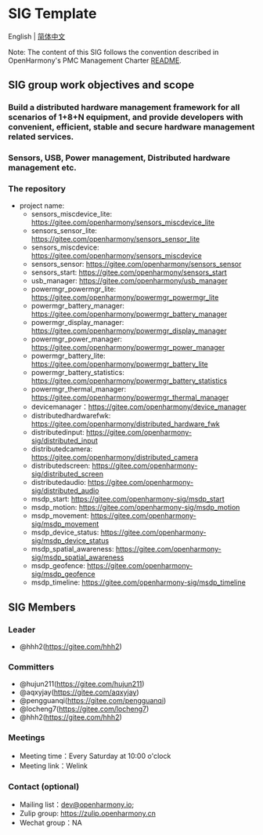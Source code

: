 # SIG Template
English | [简体中文](./sig-distributedhardwaremgr_cn.md)

Note: The content of this SIG follows the convention described in OpenHarmony's PMC Management Charter [README](/zh/pmc.md).

## SIG group work objectives and scope

### Build a distributed hardware management framework for all scenarios of 1+8+N equipment, and provide developers with convenient, efficient, stable and secure hardware management related services.

### Sensors, USB, Power management, Distributed hardware management etc.

### The repository 
- project name:
  - sensors_miscdevice_lite: https://gitee.com/openharmony/sensors_miscdevice_lite
  - sensors_sensor_lite: https://gitee.com/openharmony/sensors_sensor_lite
  - sensors_miscdevice: https://gitee.com/openharmony/sensors_miscdevice
  - sensors_sensor: https://gitee.com/openharmony/sensors_sensor
  - sensors_start: https://gitee.com/openharmony/sensors_start
  - usb_manager: https://gitee.com/openharmony/usb_manager
  - powermgr_powermgr_lite: https://gitee.com/openharmony/powermgr_powermgr_lite
  - powermgr_battery_manager: https://gitee.com/openharmony/powermgr_battery_manager
  - powermgr_display_manager: https://gitee.com/openharmony/powermgr_display_manager
  - powermgr_power_manager: https://gitee.com/openharmony/powermgr_power_manager
  - powermgr_battery_lite: https://gitee.com/openharmony/powermgr_battery_lite
  - powermgr_battery_statistics: https://gitee.com/openharmony/powermgr_battery_statistics
  - powermgr_thermal_manager: https://gitee.com/openharmony/powermgr_thermal_manager
  - devicemanager：https://gitee.com/openharmony/device_manager
  - distributedhardwarefwk: https://gitee.com/openharmony/distributed_hardware_fwk
  - distributedinput: https://gitee.com/openharmony-sig/distributed_input
  - distributedcamera: https://gitee.com/openharmony/distributed_camera
  - distributedscreen: https://gitee.com/openharmony-sig/distributed_screen
  - distributedaudio: https://gitee.com/openharmony-sig/distributed_audio
  - msdp_start: https://gitee.com/openharmony-sig/msdp_start
  - msdp_motion: https://gitee.com/openharmony-sig/msdp_motion
  - msdp_movement: https://gitee.com/openharmony-sig/msdp_movement
  - msdp_device_status: https://gitee.com/openharmony-sig/msdp_device_status
  - msdp_spatial_awareness: https://gitee.com/openharmony-sig/msdp_spatial_awareness
  - msdp_geofence: https://gitee.com/openharmony-sig/msdp_geofence
  - msdp_timeline: https://gitee.com/openharmony-sig/msdp_timeline

## SIG Members

### Leader
- @hhh2(https://gitee.com/hhh2)

### Committers
- @hujun211(https://gitee.com/hujun211)
- @aqxyjay(https://gitee.com/aqxyjay)
- @pengguanqi(https://gitee.com/pengguanqi)
- @locheng7(https://gitee.com/locheng7)
- @hhh2(https://gitee.com/hhh2)

### Meetings
 - Meeting time：Every Saturday at 10:00 o'clock
 - Meeting link：Welink

### Contact (optional)
- Mailing list：dev@openharmony.io;
- Zulip group: https://zulip.openharmony.cn
- Wechat group：NA
